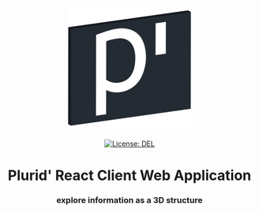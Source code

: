 <p align="center">
    <a target="_blank" href="https://github.com/plurid/plurid">
        <img src="https://raw.githubusercontent.com/plurid/plurid/master/about/identity/plurid-p-logo.png" height="250px">
    </a>
    <br />
    <br />
    <a target="_blank" href="https://github.com/plurid/plurid/blob/master/LICENSE">
        <img src="https://img.shields.io/badge/license-DEL-blue.svg?colorB=1380C3&style=for-the-badge" alt="License: DEL">
    </a>
</p>



<h1 align="center">
    Plurid' React Client Web Application
</h1>


<h3 align="center">
    explore information as a 3D structure
</h3>
